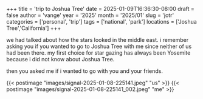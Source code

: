 +++
title = 'trip to Joshua Tree'
date = 2025-01-09T16:36:30-08:00
draft = false
author = 'vange'
year = '2025'
month = '2025/01'
slug = 'jotr'
categories = ['personal', 'trip']
tags = ['national', 'park']
locations = ['Joshua Tree','California']
+++

we had talked about how the stars looked in the middle east. i remember asking you if you wanted to go to Joshua Tree with me since neither of us had been there. my first choice for star gazing has always been Yosemite because i did not know about Joshua Tree.

<!--more-->

then you asked me if i wanted to go with you and your friends.

{{< postimage "images/signal-2025-01-08-225141.jpeg" "us" >}}
{{< postimage "images/signal-2025-01-08-225141_002.jpeg" "me" >}}
